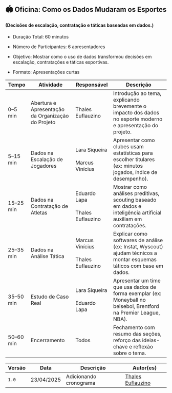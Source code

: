 ## 🏟️ Oficina: Como os Dados Mudaram os Esportes 
#### (Decisões de escalação, contratação e táticas baseadas em dados.)

- Duração Total: 60 minutos

- Número de Participantes: 6 apresentadores

- Objetivo: Mostrar como o uso de dados transformou decisões em escalação, contratações e táticas esportivas.

- Formato: Apresentações curtas

Tempo | Atividade | Responsável | Descrição |
----- | --------- | ----------- | --------- |
0–5 min | Abertura e Apresentação da Organização do Projeto | Thales Euflauzino  | Introdução ao tema, explicando brevemente o impacto dos dados no esporte moderno e apresentação do projeto. |
5–15 min | Dados na Escalação de Jogadores | Lara Siqueira<br><br>Marcus Vinícius  | Apresentar como clubes usam estatísticas para escolher titulares (ex: minutos jogados, índice de desempenho).|
15–25 min | Dados na Contratação de Atletas | Eduardo Lapa<br><br> Thales Euflauzino  | Mostrar como análises preditivas, scouting baseado em dados e inteligência artificial auxiliam em contratações.|
25–35 min | Dados na Análise Tática | Marcus Vinícius <br><br> Thales Euflauzino   | Explicar como softwares de análise (ex: Instat, Wyscout) ajudam técnicos a montar esquemas táticos com base em dados.|
35–50 min | Estudo de Caso Real | Lara Siqueira<br><br>Eduardo Lapa | Apresentar um time que usa dados de forma exemplar (ex: Moneyball no beisebol, Brentford na Premier League, NBA).|
50–60 min | Encerramento  | Todos  | Fechamento com resumo das seções, reforço das ideias-chave e reflexão sobre o tema.|

| Versão | Data | Descrição | Autor(es) |
| ------ | ---- | --------- | --------- |
|`1.0`|23/04/2025| Adicionando cronograma | [Thales Euflauzino](https://github.com/thaleseuflauzino) |
